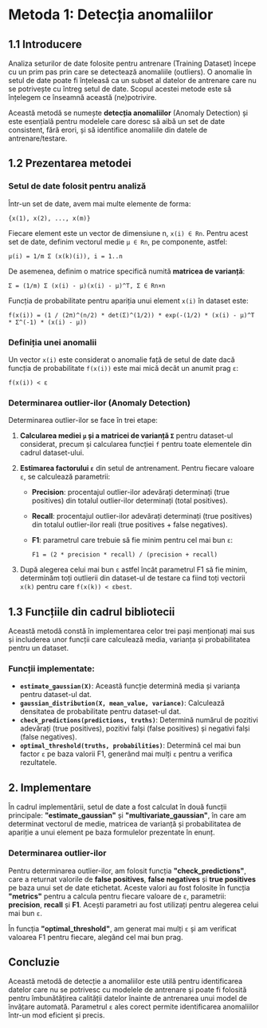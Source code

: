 
# Metoda 1: Detecția anomaliilor

## 1.1 Introducere

Analiza seturilor de date folosite pentru antrenare (Training Dataset) începe cu un prim pas prin care se detectează anomaliile (outliers). O anomalie în setul de date poate fi înțeleasă ca un subset al datelor de antrenare care nu se potrivește cu întreg setul de date. Scopul acestei metode este să înțelegem ce înseamnă această (ne)potrivire.

Această metodă se numește **detecția anomaliilor** (Anomaly Detection) și este esențială pentru modelele care doresc să aibă un set de date consistent, fără erori, și să identifice anomaliile din datele de antrenare/testare.

## 1.2 Prezentarea metodei

### Setul de date folosit pentru analiză

Într-un set de date, avem mai multe elemente de forma:

```text
{x(1), x(2), ..., x(m)}
```

Fiecare element este un vector de dimensiune n, `x(i) ∈ Rn`. Pentru acest set de date, definim vectorul medie `μ ∈ Rn`, pe componente, astfel:

```text
μ(i) = 1/m Σ (x(k)(i)), i = 1..n
```

De asemenea, definim o matrice specifică numită **matricea de varianță**:

```text
Σ = (1/m) Σ (x(i) - μ)(x(i) - μ)^T, Σ ∈ Rn×n
```

Funcția de probabilitate pentru apariția unui element `x(i)` în dataset este:

```text
f(x(i)) = (1 / (2π)^(n/2) * det(Σ)^(1/2)) * exp(-(1/2) * (x(i) - μ)^T * Σ^(-1) * (x(i) - μ))
```

### Definiția unei anomalii

Un vector `x(i)` este considerat o anomalie față de setul de date dacă funcția de probabilitate `f(x(i))` este mai mică decât un anumit prag `ε`:

```text
f(x(i)) < ε
```

### Determinarea outlier-ilor (Anomaly Detection)

Determinarea outlier-ilor se face în trei etape:

1. **Calcularea mediei `μ` și a matricei de varianță `Σ`** pentru dataset-ul considerat, precum și calcularea funcției `f` pentru toate elementele din cadrul dataset-ului.
2. **Estimarea factorului `ε`** din setul de antrenament. Pentru fiecare valoare `ε`, se calculează parametrii:
   - **Precision**: procentajul outlier-ilor adevărați determinați (true positives) din totalul outlier-ilor determinați (total positives).
   - **Recall**: procentajul outlier-ilor adevărați determinați (true positives) din totalul outlier-ilor reali (true positives + false negatives).
   - **F1**: parametrul care trebuie să fie minim pentru cel mai bun `ε`:

     ```text
     F1 = (2 * precision * recall) / (precision + recall)
     ```

3. După alegerea celui mai bun `ε` astfel încât parametrul F1 să fie minim, determinăm toți outlierii din dataset-ul de testare ca fiind toți vectorii `x(k)` pentru care `f(x(k)) < εbest`.

## 1.3 Funcțiile din cadrul bibliotecii

Această metodă constă în implementarea celor trei pași menționați mai sus și includerea unor funcții care calculează media, varianța și probabilitatea pentru un dataset.

### Funcții implementate:

- **`estimate_gaussian(X)`**: Această funcție determină media și varianța pentru dataset-ul dat.
- **`gaussian_distribution(X, mean_value, variance)`**: Calculează densitatea de probabilitate pentru dataset-ul dat.
- **`check_predictions(predictions, truths)`**: Determină numărul de pozitivi adevărați (true positives), pozitivi falși (false positives) și negativi falși (false negatives).
- **`optimal_threshold(truths, probabilities)`**: Determină cel mai bun factor `ε` pe baza valorii F1, generând mai mulți `ε` pentru a verifica rezultatele.

## 2. Implementare

În cadrul implementării, setul de date a fost calculat în două funcții principale: **"estimate_gaussian"** și **"multivariate_gaussian"**, în care am determinat vectorul de medie, matricea de varianță și probabilitatea de apariție a unui element pe baza formulelor prezentate în enunț.

### Determinarea outlier-ilor

Pentru determinarea outlier-ilor, am folosit funcția **"check_predictions"**, care a returnat valorile de **false positives**, **false negatives** și **true positives** pe baza unui set de date etichetat. Aceste valori au fost folosite în funcția **"metrics"** pentru a calcula pentru fiecare valoare de `ε`, parametrii: **precision**, **recall** și **F1**. Acești parametri au fost utilizați pentru alegerea celui mai bun `ε`.

În funcția **"optimal_threshold"**, am generat mai mulți `ε` și am verificat valoarea F1 pentru fiecare, alegând cel mai bun prag.

## Concluzie

Această metodă de detecție a anomaliilor este utilă pentru identificarea datelor care nu se potrivesc cu modelele de antrenare și poate fi folosită pentru îmbunătățirea calității datelor înainte de antrenarea unui model de învățare automată. Parametrul `ε` ales corect permite identificarea anomaliilor într-un mod eficient și precis.
